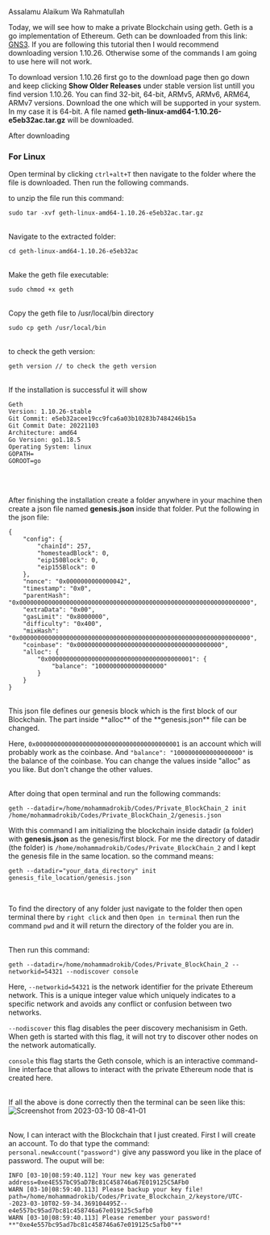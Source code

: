 Assalamu Alaikum Wa Rahmatullah

Today, we will see how to make a private Blockchain using geth. Geth is a go implementation of Ethereum. Geth can be downloaded from this link: [GNS3](https://www.gns3.com/software/download/). If you are following this tutorial then I would recommend downloading version 1.10.26. Otherwise some of the commands I am going to use here will not work.

To download version 1.10.26 first go to the download page then go down and keep clicking **Show Older Releases** under stable version list untill you find version 1.10.26. You can find 32-bit, 64-bit, ARMv5, ARMv6, ARM64, ARMv7 versions. Download the one which will be supported in your system. In my case it is 64-bit. A file named **geth-linux-amd64-1.10.26-e5eb32ac.tar.gz** will be downloaded.

After downloading

### For Linux
Open terminal by clicking ```ctrl+alt+T``` then navigate to the folder where the file is downloaded. Then run the following commands.

to unzip the file run this command:
```
sudo tar -xvf geth-linux-amd64-1.10.26-e5eb32ac.tar.gz
```

<br>Navigate to the extracted folder:
```
cd geth-linux-amd64-1.10.26-e5eb32ac
```

<br>Make the geth file executable:
```
sudo chmod +x geth
```

<br>Copy the geth file to /usr/local/bin directory
```
sudo cp geth /usr/local/bin
```

<br>to check the geth version:
```
geth version // to check the geth version
```
<br>If the installation is successful it will show<br>
```
Geth
Version: 1.10.26-stable
Git Commit: e5eb32acee19cc9fca6a03b10283b7484246b15a
Git Commit Date: 20221103
Architecture: amd64
Go Version: go1.18.5
Operating System: linux
GOPATH=
GOROOT=go
```
<br><br>

After finishing the installation create a folder anywhere in your machine then create a json file named **genesis.json** inside that folder. Put the following in the json file:
```
{
    "config": {
        "chainId": 257,
        "homesteadBlock": 0,
        "eip150Block": 0,
        "eip155Block": 0
    },
    "nonce": "0x0000000000000042",
    "timestamp": "0x0",
    "parentHash": "0x0000000000000000000000000000000000000000000000000000000000000000",
    "extraData": "0x00",
    "gasLimit": "0x8000000",
    "difficulty": "0x400",
    "mixHash": "0x0000000000000000000000000000000000000000000000000000000000000000",
    "coinbase": "0x0000000000000000000000000000000000000000",
    "alloc": {
        "0x0000000000000000000000000000000000000001": {
            "balance": "1000000000000000000"
        }
    }
}
```

<br>
This json file defines our genesis block which is the first block of our Blockchain. The part inside **alloc** of the **genesis.json** file can be changed.<br>

Here, ```0x0000000000000000000000000000000000000001``` is an account which will probably work as the coinbase. And ```"balance": "1000000000000000000"``` is the balance of the coinbase. You can change the values inside "alloc" as you like. But don't change the other values.<br><br>

After doing that open terminal and run the following commands:
```
geth --datadir=/home/mohammadrokib/Codes/Private_BlockChain_2 init /home/mohammadrokib/Codes/Private_BlockChain_2/genesis.json
```

With this command I am initializing the blockchain inside datadir (a folder) with **genesis.json** as the genesis/first block. For me the directory of datadir (the folder) is ```/home/mohammadrokib/Codes/Private_BlockChain_2``` and I kept the genesis file in the same location. so the command means:
```
geth --datadir="your_data_directory" init genesis_file_location/genesis.json
```
<br>

To find the directory of any folder just navigate to the folder then open terminal there by ```right click``` and then ```Open in terminal``` then run the command ```pwd``` and it will return the directory of the folder you are in.<br><br>

Then run this command:
```
geth --datadir=/home/mohammadrokib/Codes/Private_BlockChain_2 --networkid=54321 --nodiscover console
```

Here,
```--networkid=54321``` is the network identifier for the private Ethereum network. This is a unique integer value which uniquely indicates to a specific network and avoids any conflict or confusion between two networks.
<br>

```--nodiscover``` this flag disables the peer discovery mechanisism in Geth. When geth is started with this flag, it will not try to discover other nodes on the network automatically.<br>

```console``` this flag starts the Geth console, which is an interactive command-line interface that allows to interact with the private Ethereum node that is created here.<br><br>


If all the above is done correctly then the terminal can be seen like this:
![Screenshot from 2023-03-10 08-41-01](https://user-images.githubusercontent.com/60141836/224209733-63a5467b-d096-4235-8977-0be89b3e545f.png)
<br><br>

Now, I can interact with the Blockchain that I just created. First I will create an account. To do that type the command: ```personal.newAccount("password")``` give any password you like in the place of password. The ouput will be:
```
INFO [03-10|08:59:40.112] Your new key was generated               address=0xe4E557bC95aD7Bc81C458746a67E019125C5AFb0
WARN [03-10|08:59:40.113] Please backup your key file!             path=/home/mohammadrokib/Codes/Private_Blockchain_2/keystore/UTC--2023-03-10T02-59-34.369104495Z--e4e557bc95ad7bc81c458746a67e019125c5afb0
WARN [03-10|08:59:40.113] Please remember your password! 
**"0xe4e557bc95ad7bc81c458746a67e019125c5afb0"**
```